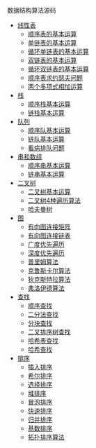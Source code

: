 数据结构算法源码

* [线性表]()
    * [顺序表的基本运算](list/sqlist.md)
    * [单链表的基本运算](list/single-link.md)
    * [循环单链表的基本运算](list/circular-single-link.md)
    * [双链表的基本运算](list/double-link.md)
    * [循环双链表的基本运算](list/circular-double-link.md)
    * [顺序表求约瑟夫问题](list/jose.md)    
    * [两个多项式相加运算](list/poly.md) 
* [栈]()
    * [顺序栈基本运算](stack/sqstack.md) 
    * [链栈基本运算](stack/linkstack.md) 
* [队列]()
    * [顺序队基本运算](queue/sqqueue.md)
    * [链队基本运算](queue/linkqueue.md)
    * [看病排队问题](queue/seedoctor.md)
* [串和数组]()
    * [顺序串基本运算](string/sqstring.md) 
    * [链串基本运算](string/linkstring.md) 
* [二叉树]()
    * [二叉树基本运算](tree/btree.md) 
    * [二叉树4种遍历算法](tree/order.md) 
    * [哈夫曼树](tree/huffman.md) 
* [图]()
    * [有向图连接矩阵](graph/creatematix.md) 
    * [有向图连接链表](graph/createadjlist.md) 
    * [广度优先遍历](graph/bfs.md)
    * [深度优先遍历](graph/dfs.md)
    * [普里姆算法](graph/prim.md)
    * [克鲁斯卡尔算法](graph/kruskal.md)
    * [狄克斯特拉算法](graph/dijkstra.md)
    * [弗洛伊德算法](graph/floyed.md)
* [查找]()
    * [顺序查找](search/seqsearch.md) 
    * [二分法查找](search/binsearch.md) 
    * [分块查找](search/blksearch.md) 
    * [二叉排序树查找](search/bstree.md) 
    * [哈希表查找](search/hashtable.md) 
    * [哈希查找](search/hash.md) 
* [排序]()
    * [插入排序](sort/insertsort.md) 
    * [希尔排序](sort/shellsort.md) 
    * [选择排序](sort/selectsort.md) 
    * [堆排序](sort/heapsort.md) 
    * [冒泡排序](sort/bubblesort.md) 
    * [快速排序](sort/quicksort.md) 
    * [归并排序](sort/mergesort.md) 
    * [基数排序](sort/radixsort.md) 
    * [拓扑排序算法](sort/topsort.md)
